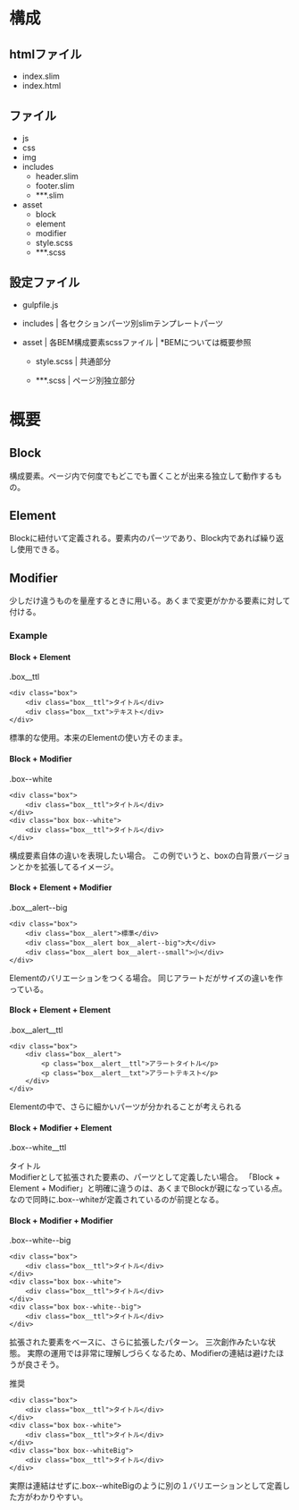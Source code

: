 # 構成

## htmlファイル
- index.slim
- index.html

## ファイル
- js
- css
- img
- includes
    - header.slim
    - footer.slim
    - ***.slim
- asset
    - block
    - element
    - modifier
    - style.scss
    - ***.scss

## 設定ファイル
- gulpfile.js


- includes
| 各セクションパーツ別slimテンプレートパーツ

- asset
| 各BEM構成要素scssファイル
| *BEMについては概要参照

    - style.scss
    | 共通部分

    - ***.scss
    | ページ別独立部分


# 概要

## Block
構成要素。ページ内で何度でもどこでも置くことが出来る独立して動作するもの。

## Element
Blockに紐付いて定義される。要素内のパーツであり、Block内であれば繰り返し使用できる。

## Modifier
少しだけ違うものを量産するときに用いる。あくまで変更がかかる要素に対して付ける。

### Example
#### Block + Element
.box__ttl


```
<div class="box">
    <div class="box__ttl">タイトル</div>
    <div class="box__txt">テキスト</div>
</div>
```

標準的な使用。本来のElementの使い方そのまま。

#### Block + Modifier
.box--white
```
<div class="box">
    <div class="box__ttl">タイトル</div>
</div>
<div class="box box--white">
    <div class="box__ttl">タイトル</div>
</div>
```

構成要素自体の違いを表現したい場合。
この例でいうと、boxの白背景バージョンとかを拡張してるイメージ。

#### Block + Element + Modifier
.box__alert--big

```
<div class="box">
    <div class="box__alert">標準</div>
    <div class="box__alert box__alert--big">大</div>
    <div class="box__alert box__alert--small">小</div>
</div>
```

Elementのバリエーションをつくる場合。
同じアラートだがサイズの違いを作っている。

#### Block + Element + Element
.box__alert__ttl

```
<div class="box">
    <div class="box__alert">
        <p class="box__alert__ttl">アラートタイトル</p>
        <p class="box__alert__txt">アラートテキスト</p>
    </div>
</div>
```

Elementの中で、さらに細かいパーツが分かれることが考えられる

#### Block + Modifier + Element
.box--white__ttl

<div class="box box--white">
    <div class="box__ttl box--white__ttl">タイトル</div>
</div>
Modifierとして拡張された要素の、パーツとして定義したい場合。
「Block + Element + Modifier」と明確に違うのは、あくまでBlockが親になっている点。
なので同時に.box--whiteが定義されているのが前提となる。

#### Block + Modifier + Modifier
.box--white--big

```
<div class="box">
    <div class="box__ttl">タイトル</div>
</div>
<div class="box box--white">
    <div class="box__ttl">タイトル</div>
</div>
<div class="box box--white--big">
    <div class="box__ttl">タイトル</div>
</div>
```

拡張された要素をベースに、さらに拡張したパターン。
三次創作みたいな状態。
実際の運用では非常に理解しづらくなるため、Modifierの連結は避けたほうが良さそう。

推奨

```
<div class="box">
    <div class="box__ttl">タイトル</div>
</div>
<div class="box box--white">
    <div class="box__ttl">タイトル</div>
</div>
<div class="box box--whiteBig">
    <div class="box__ttl">タイトル</div>
</div>
```

実際は連結はせずに.box--whiteBigのように別の１バリエーションとして定義した方がわかりやすい。



